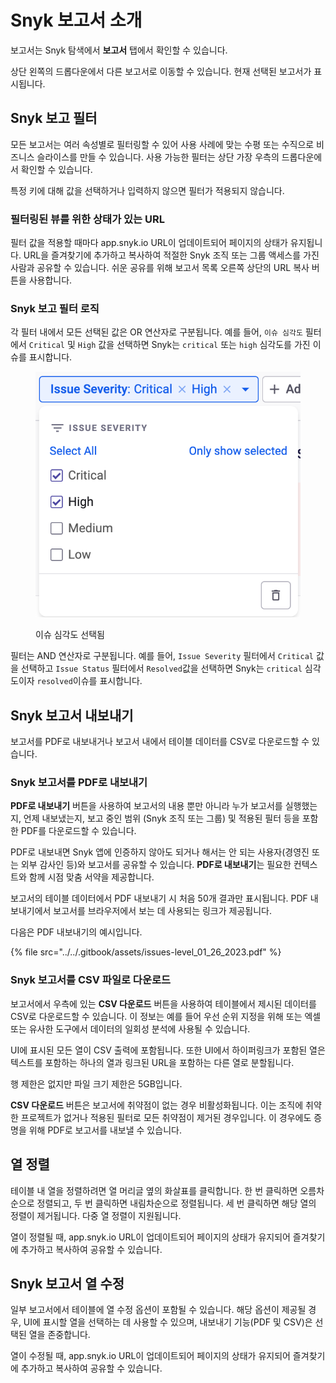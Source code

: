 # Snyk 보고서 소개

보고서는 Snyk 탐색에서 **보고서** 탭에서 확인할 수 있습니다.

상단 왼쪽의 드롭다운에서 다른 보고서로 이동할 수 있습니다. 현재 선택된 보고서가 표시됩니다.

## Snyk 보고 필터

모든 보고서는 여러 속성별로 필터링할 수 있어 사용 사례에 맞는 수평 또는 수직으로 비즈니스 슬라이스를 만들 수 있습니다. 사용 가능한 필터는 상단 가장 우측의 드롭다운에서 확인할 수 있습니다.

특정 키에 대해 값을 선택하거나 입력하지 않으면 필터가 적용되지 않습니다.

### 필터링된 뷰를 위한 상태가 있는 URL

필터 값을 적용할 때마다 app.snyk.io URL이 업데이트되어 페이지의 상태가 유지됩니다. URL을 즐겨찾기에 추가하고 복사하여 적절한 Snyk 조직 또는 그룹 액세스를 가진 사람과 공유할 수 있습니다. 쉬운 공유를 위해 보고서 목록 오른쪽 상단의 URL 복사 버튼을 사용합니다.

### Snyk 보고 필터 로직

각 필터 내에서 모든 선택된 값은 OR 연산자로 구분됩니다. 예를 들어, `이슈 심각도` 필터에서 `Critical` 및 `High` 값을 선택하면 Snyk는 `critical` 또는 `high` 심각도를 가진 이슈를 표시합니다.

<figure><img src="../../.gitbook/assets/issue-severity-reporting-beta.png" alt="이슈 심각도 선택됨"><figcaption><p>이슈 심각도 선택됨</p></figcaption></figure>

필터는 AND 연산자로 구분됩니다. 예를 들어, `Issue Severity` 필터에서 `Critical` 값을 선택하고 `Issue Status` 필터에서 `Resolved`값을 선택하면 Snyk는 `critical` 심각도이자 `resolved`이슈를 표시합니다.

## Snyk 보고서 내보내기

보고서를 PDF로 내보내거나 보고서 내에서 테이블 데이터를 CSV로 다운로드할 수 있습니다.

### Snyk 보고서를 PDF로 내보내기

**PDF로 내보내기** 버튼을 사용하여 보고서의 내용 뿐만 아니라 누가 보고서를 실행했는지, 언제 내보냈는지, 보고 중인 범위 (Snyk 조직 또는 그룹) 및 적용된 필터 등을 포함한 PDF를 다운로드할 수 있습니다.

PDF로 내보내면 Snyk 앱에 인증하지 않아도 되거나 해서는 안 되는 사용자(경영진 또는 외부 감사인 등)와 보고서를 공유할 수 있습니다. **PDF로 내보내기**는 필요한 컨텍스트와 함께 시점 맞춤 서약을 제공합니다.

보고서의 테이블 데이터에서 PDF 내보내기 시 처음 50개 결과만 표시됩니다. PDF 내보내기에서 보고서를 브라우저에서 보는 데 사용되는 링크가 제공됩니다.

다음은 PDF 내보내기의 예시입니다.

{% file src="../../.gitbook/assets/issues-level_01_26_2023.pdf" %}

### Snyk 보고서를 CSV 파일로 다운로드

보고서에서 우측에 있는 **CSV 다운로드** 버튼을 사용하여 테이블에서 제시된 데이터를 CSV로 다운로드할 수 있습니다. 이 정보는 예를 들어 우선 순위 지정을 위해 또는 엑셀 또는 유사한 도구에서 데이터의 일회성 분석에 사용될 수 있습니다.

UI에 표시된 모든 열이 CSV 출력에 포함됩니다. 또한 UI에서 하이퍼링크가 포함된 열은 텍스트를 포함하는 하나의 열과 링크된 URL을 포함하는 다른 열로 분할됩니다.

행 제한은 없지만 파일 크기 제한은 5GB입니다.

**CSV 다운로드** 버튼은 보고서에 취약점이 없는 경우 비활성화됩니다. 이는 조직에 취약한 프로젝트가 없거나 적용된 필터로 모든 취약점이 제거된 경우입니다. 이 경우에도 증명을 위해 PDF로 보고서를 내보낼 수 있습니다.

## 열 정렬

테이블 내 열을 정렬하려면 열 머리글 옆의 화살표를 클릭합니다. 한 번 클릭하면 오름차순으로 정렬되고, 두 번 클릭하면 내림차순으로 정렬됩니다. 세 번 클릭하면 해당 열의 정렬이 제거됩니다. 다중 열 정렬이 지원됩니다.

열이 정렬될 때, app.snyk.io URL이 업데이트되어 페이지의 상태가 유지되어 즐겨찾기에 추가하고 복사하여 공유할 수 있습니다.

## Snyk 보고서 열 수정

일부 보고서에서 테이블에 열 수정 옵션이 포함될 수 있습니다. 해당 옵션이 제공될 경우, UI에 표시할 열을 선택하는 데 사용할 수 있으며, 내보내기 기능(PDF 및 CSV)은 선택된 열을 존중합니다.

열이 수정될 때, app.snyk.io URL이 업데이트되어 페이지의 상태가 유지되어 즐겨찾기에 추가하고 복사하여 공유할 수 있습니다.
